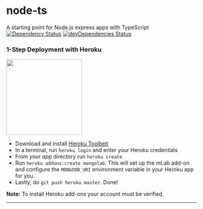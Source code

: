 # node-ts
A starting point for Node.js express apps with TypeScript
[![Dependency Status](https://david-dm.org/abz0/node-ts/status.svg?style=flat)](https://david-dm.org/abz0/node-ts) [![devDependencies Status](https://david-dm.org/abz0/node-ts/dev-status.svg)](https://david-dm.org/abz0/node-ts?type=dev)

### 1-Step Deployment with Heroku

<img src="https://upload.wikimedia.org/wikipedia/en/a/a9/Heroku_logo.png" width="200">

- Download and install [Heroku Toolbelt](https://toolbelt.heroku.com/)
- In a terminal, run `heroku login` and enter your Heroku credentials
- From *your app* directory run `heroku create`
- Run `heroku addons:create mongolab`.  This will set up the mLab add-on and configure the `MONGODB_URI` environment variable in your Heroku app for you.
- Lastly, do `git push heroku master`.  Done!

**Note:** To install Heroku add-ons your account must be verified.

---
